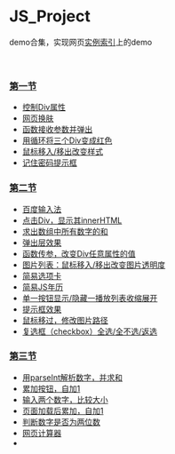 # JS_Project
demo合集，实现网页[实例索引](http://www.fgm.cc/learn/)上的demo
</br></br></br>

### [第一节](https://github.com/nasnan/JS_Project/tree/master/chapter1)
* [控制Div属性](https://github.com/nasnan/JS_Project/tree/master/chapter1/divControl)
* [网页换肤](https://github.com/nasnan/JS_Project/tree/master/chapter1/changeBgcolor)
* [函数接收参数并弹出](https://github.com/nasnan/JS_Project/tree/master/chapter1/alertArg)
* [用循环将三个Div变成红色](https://github.com/nasnan/JS_Project/tree/master/chapter1/changeDivColor)
* [鼠标移入/移出改变样式](https://github.com/nasnan/JS_Project/tree/master/chapter1/mouseMoveChBg)
* [记住密码提示框](https://github.com/nasnan/JS_Project/tree/master/chapter1/remPwd)

### [第二节](https://github.com/nasnan/JS_Project/tree/master/chapter2)
* [百度输入法](https://github.com/nasnan/JS_Project/tree/master/chapter2/baidusrf)
* [点击Div，显示其innerHTML](https://github.com/nasnan/JS_Project/tree/master/chapter2/dspInHTML)
* [求出数组中所有数字的和](https://github.com/nasnan/JS_Project/tree/master/chapter2/addAnswer)
* [弹出层效果](https://github.com/nasnan/JS_Project/tree/master/chapter2/popblock)
* [函数传参，改变Div任意属性的值](https://github.com/nasnan/JS_Project/tree/master/chapter2/agmchangediv)
* [图片列表：鼠标移入/移出改变图片透明度](https://github.com/nasnan/JS_Project/tree/master/chapter2/changeOpacity)
* [简易选项卡](https://github.com/nasnan/JS_Project/tree/master/chapter2/chooseList)
* [简易JS年历](https://github.com/nasnan/JS_Project/tree/master/chapter2/calendar)
* [单一按钮显示/隐藏一播放列表收缩展开]()
* [提示框效果](https://github.com/nasnan/JS_Project/tree/master/chapter2/calendar)
* [鼠标移过，修改图片路径](https://github.com/nasnan/JS_Project/tree/master/chapter2/changeImgUrl)
* [复选框（checkbox）全选/全不选/返选](https://github.com/nasnan/JS_Project/tree/master/chapter2/checkbox)

### [第三节](https://github.com/nasnan/JS_Project/tree/master/chapter3)
* [用parseInt解析数字，并求和](https://github.com/nasnan/JS_Project/tree/master/chapter3/parseIntAddAns)
* [累加按钮，自加1](https://github.com/nasnan/JS_Project/tree/master/chapter3/addSelfBtn)
* [输入两个数字，比较大小](https://github.com/nasnan/JS_Project/tree/master/chapter3/findBiggerNum)
* [页面加载后累加，自加1](https://github.com/nasnan/JS_Project/tree/master/chapter3/loadedAddSelf)
* [判断数字是否为两位数](https://github.com/nasnan/JS_Project/tree/master/chapter3/isDbDigit)
* [网页计算器](https://github.com/nasnan/JS_Project/tree/master/chapter3/webComputer)
* []()
